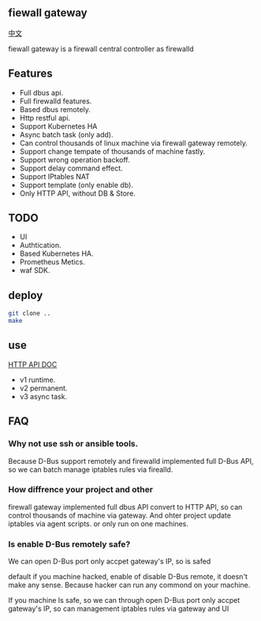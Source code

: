 ## fiewall gateway

[中文](./README-CN.md)

fiewall gateway is a firewall central controller as firewalld

## Features

- Full dbus api.
- Full firewalld features.
- Based dbus remotely.
- Http restful api.
- Support Kubernetes HA
- Async batch task (only add).
- Can control thousands of linux machine via firewall gateway remotely.
- Support change tempate of thousands of machine fastly.
- Support wrong operation backoff.
- Support delay command effect.
- Support IPtables NAT
- Support template (only enable db).
- Only HTTP API, without DB & Store.

## TODO
- UI 
- Authtication.
- Based Kubernetes HA.
- Prometheus Metics.
- waf SDK.


## deploy

```bash
git clone ..
make
```

## use

[HTTP API DOC](https://documenter.getpostman.com/view/12796679/UV5agGNr)

- v1 runtime.
- v2 permanent.
- v3 async task.

## FAQ

### Why not use ssh or ansible tools.

Because D-Bus support remotely and firewalld implemented full D-Bus API, so we can batch manage iptables rules via firealld.

### How diffrence your project and other

firewall gateway implemented full dbus API convert to HTTP API, so can control thousands of machine via gateway. And ohter project update iptables via agent scripts. or only run on one machines.


### Is enable D-Bus remotely safe?

We can open D-Bus port only accpet gateway's IP, so is safed

default if you machine hacked, enable of disable D-Bus remote, it doesn't make any sense. Because hacker can run any commond on your machine.

If you machine Is safe, so we can through open D-Bus port only accpet gateway's IP, so can management iptables rules via gateway and UI
